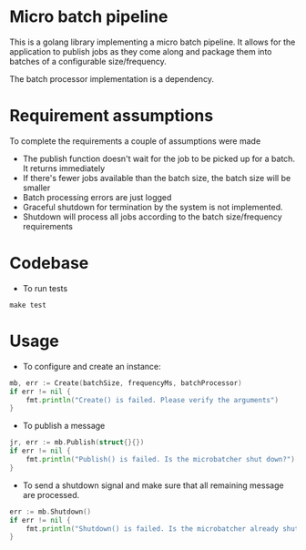 # Micro batch pipeline

This is a golang library implementing a micro batch pipeline. It allows for the application to publish jobs as they come along and package them into batches of a configurable size/frequency.

The batch processor implementation is a dependency.

# Requirement assumptions

To complete the requirements a couple of assumptions were made

- The publish function doesn't wait for the job to be picked up for a batch. It returns immediately
- If there's fewer jobs available than the batch size, the batch size will be smaller
- Batch processing errors are just logged
- Graceful shutdown for termination by the system is not implemented. 
- Shutdown will process all jobs according to the batch size/frequency requirements

# Codebase

- To run tests
```shell
make test
```

# Usage

- To configure and create an instance:
```go
mb, err := Create(batchSize, frequencyMs, batchProcessor)
if err != nil {
    fmt.println("Create() is failed. Please verify the arguments")
}
```

- To publish a message
```go
jr, err := mb.Publish(struct{}{})
if err != nil {
    fmt.println("Publish() is failed. Is the microbatcher shut down?")
}
```

- To send a shutdown signal and make sure that all remaining message are processed.
```go
err := mb.Shutdown()
if err != nil {
    fmt.println("Shutdown() is failed. Is the microbatcher already shut down?")
}

```
